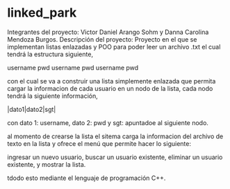 # linked_park
Integrantes del proyecto: Victor Daniel Arango Sohm y Danna Carolina Mendoza Burgos.
Descripción del proyecto:
Proyecto en el que se implementan listas enlazadas y POO para poder leer un archivo .txt el cual tendrá la estructura siguiente,

username
pwd
username
pwd
username
pwd

con el cual se va a construir una lista simplemente enlazada que permita cargar la informacion de cada usuario en un nodo de la lista, cada nodo tendrá la siguiente información,

|dato1|dato2|sgt|

con dato 1: username, dato 2: pwd y sgt: apuntadoe al siguiente nodo.

al momento de crearse la lista el sitema carga la informacion del archivo de texto en la lista y ofrece el menú que permite hacer lo siguiente:

ingresar un nuevo usuario, buscar un usuario existente, eliminar un usuario existente, y mostrar la lista.

tdodo esto mediante el lenguaje de programación C++.
